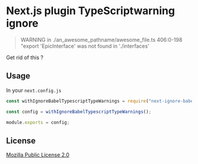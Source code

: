# Next.js plugin TypeScriptwarning ignore

> WARNING in ./an_awesome_pathname/awesome_file.ts 406:0-198
> "export 'EpicInterface' was not found in './interfaces'

Get rid of this ?

## Usage

In your `next.config.js`

```js
const withIgnoreBabelTypescriptTypeWarnings = require("next-ignore-babel-typescript-type-warnings");

const config = withIgnoreBabelTypescriptTypeWarnings();

module.exports = config;
```

## License

[Mozilla Public License 2.0](./LICENSE.md)
